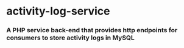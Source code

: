 # activity-log-service

### A PHP service back-end that provides http endpoints for consumers to store activity logs in MySQL 